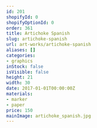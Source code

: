 ```yaml
---
id: 201
shopifyId: 0
shopifyOptionId: 0
order: 361
title: Artichoke Spanish
slug: artichoke-spanish
url: art-works/artichoke-spanish
aliases: []
categories:
- graphics
inStock: false
isVisible: false
height: 21
width: 30
date: 2017-01-01T00:00:00Z
materials:
- marker
- paper
price: 150
mainImage: artichoke_spanish.jpg
---
```

